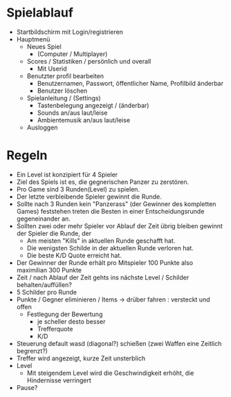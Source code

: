 # Spielablauf 
- Startbildschirm mit Login/registrieren
- Hauptmenü 
  - Neues Spiel 
    - (Computer / Multiplayer)
  - Scores / Statistiken / persönlich und overall
    - Mit Userid
  - Benutzter profil bearbeiten
    - Benutzernamen, Passwort, öffentlicher Name, Profilbild änderbar
    - Benutzer löschen
  - Spielanleitung / (Settings)
    - Tastenbelegung angezeigt / (änderbar)
    - Sounds an/aus laut/leise
    - Ambientemusik an/aus laut/leise
  - Ausloggen

# Regeln
- Ein Level ist konzipiert für 4 Spieler
- Ziel des Spiels ist es, die gegnerischen Panzer zu zerstören.
- Pro Game sind 3 Runden(Level) zu spielen.
- Der letzte verbleibende Spieler gewinnt die Runde.
- Sollte nach 3 Runden kein "Panzerass" (der Gewinner des kompletten Games) feststehen
  treten die Besten in einer Entscheidungsrunde gegeneinander an.
- Sollten zwei oder mehr Spieler vor Ablauf der Zeit übrig bleiben gewinnt der Spieler die Runde, der
  - Am meisten "Kills" in aktuellen Runde geschafft hat.
  - Die wenigsten Schilde in der aktuellen Runde verloren hat.
  - Die beste K/D Quote erreicht hat.
- Der Gewinner der Runde erhält pro Mitspieler 100 Punkte also maximilian 300 Punkte
- Zeit / nach Ablauf der Zeit gehts ins nächste Level / Schilder behalten/auffüllen?
- 5 Schilder pro Runde
- Punkte / Gegner eliminieren / Items → drüber fahren : versteckt und offen
  - Festlegung der Bewertung
    - je scheller desto besser
    - Trefferquote
    - K/D
- Steuerung default wasd (diagonal?) schießen (zwei Waffen eine Zeitlich begrenzt?)
- Treffer wird angezeigt, kurze Zeit unsterblich
- Level
  - Mit steigendem Level wird die Geschwindigkeit erhöht, die Hindernisse verringert
- Pause?